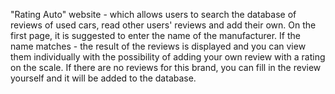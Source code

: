 "Rating Auto" website - which allows users to search the database of reviews of used cars, read other users' reviews and add their own.
On the first page, it is suggested to enter the name of the manufacturer.
If the name matches - the result of the reviews is displayed and you can view them individually with the possibility of adding your own review with a rating on the scale.
If there are no reviews for this brand, you can fill in the review yourself and it will be added to the database.
